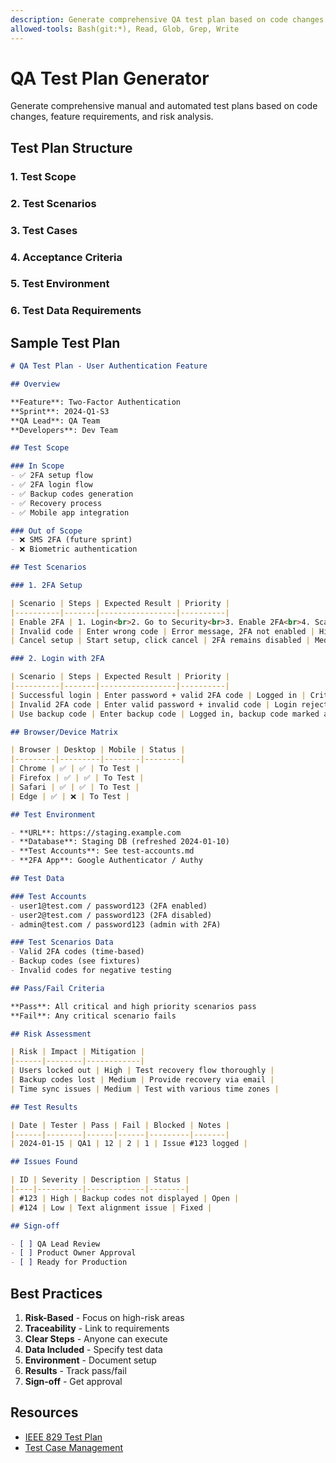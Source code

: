 ```yaml
---
description: Generate comprehensive QA test plan based on code changes
allowed-tools: Bash(git:*), Read, Glob, Grep, Write
---
```


# QA Test Plan Generator

Generate comprehensive manual and automated test plans based on code changes, feature requirements, and risk analysis.

## Test Plan Structure

### 1. Test Scope
### 2. Test Scenarios
### 3. Test Cases
### 4. Acceptance Criteria
### 5. Test Environment
### 6. Test Data Requirements

## Sample Test Plan

```markdown
# QA Test Plan - User Authentication Feature

## Overview

**Feature**: Two-Factor Authentication
**Sprint**: 2024-Q1-S3
**QA Lead**: QA Team
**Developers**: Dev Team

## Test Scope

### In Scope
- ✅ 2FA setup flow
- ✅ 2FA login flow
- ✅ Backup codes generation
- ✅ Recovery process
- ✅ Mobile app integration

### Out of Scope
- ❌ SMS 2FA (future sprint)
- ❌ Biometric authentication

## Test Scenarios

### 1. 2FA Setup

| Scenario | Steps | Expected Result | Priority |
|----------|-------|-----------------|----------|
| Enable 2FA | 1. Login<br>2. Go to Security<br>3. Enable 2FA<br>4. Scan QR code | 2FA enabled, backup codes shown | High |
| Invalid code | Enter wrong code | Error message, 2FA not enabled | High |
| Cancel setup | Start setup, click cancel | 2FA remains disabled | Medium |

### 2. Login with 2FA

| Scenario | Steps | Expected Result | Priority |
|----------|-------|-----------------|----------|
| Successful login | Enter password + valid 2FA code | Logged in | Critical |
| Invalid 2FA code | Enter valid password + invalid code | Login rejected, remain on 2FA page | Critical |
| Use backup code | Enter backup code | Logged in, backup code marked as used | High |

## Browser/Device Matrix

| Browser | Desktop | Mobile | Status |
|---------|---------|--------|--------|
| Chrome | ✅ | ✅ | To Test |
| Firefox | ✅ | ✅ | To Test |
| Safari | ✅ | ✅ | To Test |
| Edge | ✅ | ❌ | To Test |

## Test Environment

- **URL**: https://staging.example.com
- **Database**: Staging DB (refreshed 2024-01-10)
- **Test Accounts**: See test-accounts.md
- **2FA App**: Google Authenticator / Authy

## Test Data

### Test Accounts
- user1@test.com / password123 (2FA enabled)
- user2@test.com / password123 (2FA disabled)
- admin@test.com / password123 (admin with 2FA)

### Test Scenarios Data
- Valid 2FA codes (time-based)
- Backup codes (see fixtures)
- Invalid codes for negative testing

## Pass/Fail Criteria

**Pass**: All critical and high priority scenarios pass
**Fail**: Any critical scenario fails

## Risk Assessment

| Risk | Impact | Mitigation |
|------|--------|------------|
| Users locked out | High | Test recovery flow thoroughly |
| Backup codes lost | Medium | Provide recovery via email |
| Time sync issues | Medium | Test with various time zones |

## Test Results

| Date | Tester | Pass | Fail | Blocked | Notes |
|------|--------|------|------|---------|-------|
| 2024-01-15 | QA1 | 12 | 2 | 1 | Issue #123 logged |

## Issues Found

| ID | Severity | Description | Status |
|----|----------|-------------|--------|
| #123 | High | Backup codes not displayed | Open |
| #124 | Low | Text alignment issue | Fixed |

## Sign-off

- [ ] QA Lead Review
- [ ] Product Owner Approval
- [ ] Ready for Production
```

## Best Practices

1. **Risk-Based** - Focus on high-risk areas
2. **Traceability** - Link to requirements
3. **Clear Steps** - Anyone can execute
4. **Data Included** - Specify test data
5. **Environment** - Document setup
6. **Results** - Track pass/fail
7. **Sign-off** - Get approval

## Resources

- [IEEE 829 Test Plan](https://en.wikipedia.org/wiki/IEEE_829)
- [Test Case Management](https://www.guru99.com/test-case-management.html)
